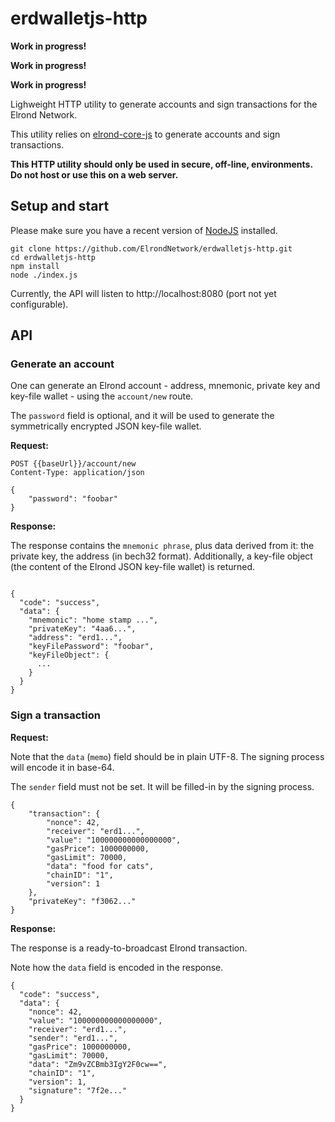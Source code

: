 # erdwalletjs-http

**Work in progress!**

**Work in progress!**

**Work in progress!**

Lighweight HTTP utility to generate accounts and sign transactions for the Elrond Network.

This utility relies on [elrond-core-js](https://github.com/ElrondNetwork/elrond-core-js) to generate accounts and sign transactions.

**This HTTP utility should only be used in secure, off-line, environments. Do not host or use this on a web server.**

## Setup and start

Please make sure you have a recent version of [NodeJS](https://nodejs.org/en/) installed.

```
git clone https://github.com/ElrondNetwork/erdwalletjs-http.git
cd erdwalletjs-http
npm install
node ./index.js
```

Currently, the API will listen to http://localhost:8080 (port not yet configurable).

## API

### Generate an account

One can generate an Elrond account - address, mnemonic, private key and key-file wallet - using the `account/new` route. 

The `password` field is optional, and it will be used to generate the symmetrically encrypted JSON key-file wallet.

**Request:**

```
POST {{baseUrl}}/account/new
Content-Type: application/json

{
    "password": "foobar"
}
```

**Response:**

The response contains the `mnemonic phrase`, plus data derived from it: the private key, the address (in bech32 format). Additionally, a key-file object (the content of the Elrond JSON key-file wallet) is returned. 

```

{
  "code": "success",
  "data": {
    "mnemonic": "home stamp ...",
    "privateKey": "4aa6...",
    "address": "erd1...",
    "keyFilePassword": "foobar",
    "keyFileObject": {
      ...
    }
  }
}
```

### Sign a transaction

**Request:**

Note that the `data` (`memo`) field should be in plain UTF-8. The signing process will encode it in base-64.

The `sender` field must not be set. It will be filled-in by the signing process.

```
{
    "transaction": {
        "nonce": 42,
        "receiver": "erd1...",
        "value": "100000000000000000",
        "gasPrice": 1000000000,
        "gasLimit": 70000,
        "data": "food for cats",
        "chainID": "1",
        "version": 1
    }, 
    "privateKey": "f3062..."
}
```

**Response:**

The response is a ready-to-broadcast Elrond transaction.

Note how the `data` field is encoded in the response.

```
{
  "code": "success",
  "data": {
    "nonce": 42,
    "value": "100000000000000000",
    "receiver": "erd1...",
    "sender": "erd1...",
    "gasPrice": 1000000000,
    "gasLimit": 70000,
    "data": "Zm9vZCBmb3IgY2F0cw==",
    "chainID": "1",
    "version": 1,
    "signature": "7f2e..."
  }
}
```
